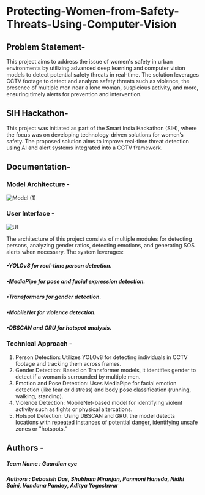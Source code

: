 # Protecting-Women-from-Safety-Threats-Using-Computer-Vision

## Problem Statement-
This project aims to address the issue of women's safety in urban environments by utilizing advanced deep learning and computer vision models to detect potential safety threats in real-time. The solution leverages CCTV footage to detect and analyze safety threats such as violence, the presence of multiple men near a lone woman, suspicious activity, and more, ensuring timely alerts for prevention and intervention.

## SIH Hackathon-
This project was initiated as part of the Smart India Hackathon (SIH), where the focus was on developing technology-driven solutions for women’s safety. The proposed solution aims to improve real-time threat detection using AI and alert systems integrated into a CCTV framework.

## Documentation-
###  Model Architecture -
![Model (1)](https://github.com/user-attachments/assets/bbc0d7ba-3181-4826-b209-05ec206660e7)

### User Interface - 
![UI](https://github.com/user-attachments/assets/c3e0773f-efef-4705-b270-065ad101c6d8)

The architecture of this project consists of multiple modules for detecting persons, analyzing gender ratios, detecting emotions, and generating SOS alerts when necessary. The system leverages:

##### •YOLOv8 for real-time person detection.
##### •MediaPipe for pose and facial expression detection.
##### •Transformers for gender detection.
##### •MobileNet for violence detection.
##### •DBSCAN and GRU for hotspot analysis.
### Technical Approach -
1. Person Detection: Utilizes YOLOv8 for detecting individuals in CCTV footage and tracking them across frames.
2. Gender Detection: Based on Transformer models, it identifies gender to detect if a woman is surrounded by multiple men.
3. Emotion and Pose Detection: Uses MediaPipe for facial emotion detection (like fear or distress) and body pose classification (running, walking, standing).
4. Violence Detection: MobileNet-based model for identifying violent activity such as fights or physical altercations.
5. Hotspot Detection: Using DBSCAN and GRU, the model detects locations with repeated instances of potential danger, identifying unsafe zones or "hotspots."

## Authors - 
##### Team Name : Guardian eye
##### Authors : Debasish Das, Shubham Niranjan, Panmoni Hansda, Nidhi Saini, Vandana Pandey, Aditya Yogeshwar 








